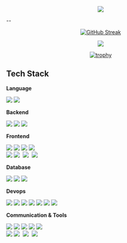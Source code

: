<div align="center">
  <img src="https://capsule-render.vercel.app/api?type=venom&color=auto&height=170&section=header&text=hyein's%20github🕊%20&fontSize=30">
</div>



<!-- 
<a href="s">
  <img src="https://github-readme-stats.vercel.app/api/top-langs/?username=hyeiiin&exclude_repo=dkssud8150.github.io&layout=compact&theme=tokyonight" />
</a>
<a href="s">
  <img src="https://github-readme-stats.vercel.app/api?username=hyeiiin&theme=tokyonight&show_icons=true" width="42%" />
</a>
-->
-- 
<div align="center">

[![GitHub Streak](https://github-readme-streak-stats.herokuapp.com/?user=hyeiiin&theme=tokyonight)](https://git.io/streak-stats)


![](https://github-profile-summary-cards.vercel.app/api/cards/profile-details?username=hyeiiin&theme=nord_dark)


[![trophy](https://github-profile-trophy.vercel.app/?username=hyeiiin&theme=flat&column=8)](https://github.com/dkssud8150/)


</div>
  <h2>Tech Stack</h2>
</div>

<strong>Language</strong>
<div align="flex">
  <img src="https://img.shields.io/badge/Java-007396?style=flat-square&logo=java&logoColor=white">
  <img src="https://img.shields.io/badge/Python-3776AB?style=flat-square&logo=python&logoColor=white">


<strong>Backend</strong>
<div align="flex">
  <img src="https://img.shields.io/badge/Spring-6DB33F?style=flat-square&logo=spring&logoColor=white">
  <img src="https://img.shields.io/badge/Spring Boot-6DB33F?style=flat-square&logo=springboot&logoColor=white">
  <img src="https://img.shields.io/badge/Spring Security-6DB33F?style=flat-square&logo=springsecurity&logoColor=white">
</div>

<strong>Frontend</strong>
<div align="flex">
  <img src="https://img.shields.io/badge/Html5-E34F26?style=flat-square&logo=html5&logoColor=white">
  <img src="https://img.shields.io/badge/Css-1572B6?style=flat-square&logo=css3&logoColor=white">
  <img src="https://img.shields.io/badge/Javascript-F7DF1E?style=flat-square&logo=javascript&logoColor=black">
  <img src="https://img.shields.io/badge/Vue.js-4FC08D?style=flat-square&logo=vue.js&logoColor=white">
  <div align="flex">
    <img src="https://img.shields.io/badge/React-61DAFB?style=flat-square&logo=react&logoColor=black"> 
    <img src="https://img.shields.io/badge/Styled--Components-DB7093?style=flat-square&logo=styled-components&logoColor=ffd35b" />&nbsp
  <img src="https://img.shields.io/badge/Tailwindcss-1daabb.svg?style=flat-square&logo=tailwind-css&logoColor=white" />&nbsp
      <img src="https://img.shields.io/badge/Sass-CC6699.svg?style=flat-square&logo=sass&logoColor=white" />&nbsp
</div>

<strong>Database</strong>  
<div align="flex">
  <img src="https://img.shields.io/badge/Mysql-4479A1?style=flat-square&logo=mysql&logoColor=white">
    <img src="https://img.shields.io/badge/MariaDB-003545?style=flat-square&logo=mariaDB&logoColor=white"> 
  <img src="https://img.shields.io/badge/Redis-DC382D?style=flat-square&logo=redis&logoColor=white">
</div>

<strong>Devops</strong>
<div align="flex">
  <img src="https://img.shields.io/badge/Amazon aws-232F3E?style=flat-square&logo=amazonaws&logoColor=white"> 
  <img src="https://img.shields.io/badge/Amazon EC2-FF9900?style=flat-square&logo=amazonec2&logoColor=white">
  <img src="https://img.shields.io/badge/Docker-2496ED?style=flat-square&logo=docker&logoColor=white">
  <img src="https://img.shields.io/badge/Jenkins-D24939?style=flat-square&logo=jenkins&logoColor=white">
  <img src="https://img.shields.io/badge/Nginx-009639?style=flat-square&logo=nginx&logoColor=white">
    <img src="https://img.shields.io/badge/Amazons3-569A31?style=flat-square&logo=amazons3&logoColor=white">
      <img src="https://img.shields.io/badge/AWS Lambda-FF9900?style=flat-square&logo=awslambda&logoColor=white">
</div>


<strong>Communication & Tools</strong>
<div align="flex">
  <img src="https://img.shields.io/badge/Git-F05032?style=flat-square&logo=git&logoColor=white">
  <img src="https://img.shields.io/badge/Github-181717?style=flat-square&logo=github&logoColor=white">
  <img src="https://img.shields.io/badge/Gitlab-FC6D26?style=flat-square&logo=gitlab&logoColor=white">
  <img src="https://img.shields.io/badge/Jira-0052CC?style=flat-square&logo=jira&logoColor=white">
  <img src="https://img.shields.io/badge/Mattermost-0058CC?style=flat-square&logo=mattermost&logoColor=white">


  <div align="flex">
  <img src="https://img.shields.io/badge/Notion-000000?style=flat-square&logo=notion&logoColor=white">
    <img src="https://img.shields.io/badge/Figma-F24E1E.svg?style=flat-square&logo=figma&logoColor=white" />&nbsp
        <img src="https://img.shields.io/badge/Adobephotoshop-31A8FF.svg?style=flat-square&logo=adobephotoshop&logoColor=white" />&nbsp
    <img src="https://img.shields.io/badge/FFmpeg-007808.svg?style=flat-square&logo=ffmpeg&logoColor=white" />&nbsp
</div>


<!-- 
<div align="center">
  <h2>Projects</h2>
</div>

<div align="center">
  <table>
    <tr>
      <th>Title</th>
      <th>Introduction</th>
      <th>Languages, etc.</th>
    </tr>
  
    <tr>
      <td><a href="https://www.naver.com/">ForMyBaby</a></td>
      <td>부모가 한숨 돌릴 수 있는 아이 지킴이</td>
      <td>Java, Spring Boot, JPA</td>
    </tr>
  </table>
</div>

---
<div align="center">
  <h2>Experience</h2>
</div>


<div align="center">
  💻 SSAFY (Samsung Software Academy Foy Youth) 10th (2023.07~) <br>
  🏅 
</div>

---

<div align="center">
  <h2>문의</h2>
</div>

<div align="center">
  이메일: hyeinsuin@gmail.com
</div>
--!>
